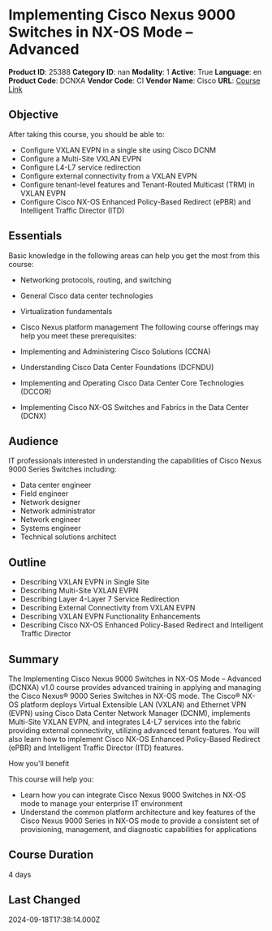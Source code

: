 # Implementing Cisco Nexus 9000 Switches in NX-OS Mode – Advanced

**Product ID**: 25388
**Category ID**: nan
**Modality**: 1
**Active**: True
**Language**: en
**Product Code**: DCNXA
**Vendor Code**: CI
**Vendor Name**: Cisco
**URL**: [Course Link](https://www.fastlaneus.com/course/cisco-dcnxa)

## Objective
After taking this course, you should be able to:



- Configure VXLAN EVPN in a single site using Cisco DCNM
- Configure a Multi-Site VXLAN EVPN
- Configure L4-L7 service redirection
- Configure external connectivity from a VXLAN EVPN
- Configure tenant-level features and Tenant-Routed Multicast (TRM) in VXLAN EVPN
- Configure Cisco NX-OS Enhanced Policy-Based Redirect (ePBR) and Intelligent Traffic Director (ITD)

## Essentials
Basic knowledge in the following areas can help you get the most from this course:



- Networking protocols, routing, and switching
- General Cisco data center technologies
- Virtualization fundamentals
- Cisco Nexus platform management
The following course offerings may help you meet these prerequisites:



- Implementing and Administering Cisco Solutions (CCNA)
- Understanding Cisco Data Center Foundations (DCFNDU)
- Implementing and Operating Cisco Data Center Core Technologies (DCCOR)
- Implementing Cisco NX-OS Switches and Fabrics in the Data Center (DCNX)

## Audience
IT professionals interested in understanding the capabilities of Cisco Nexus 9000 Series Switches including:



- Data center engineer
- Field engineer
- Network designer
- Network administrator
- Network engineer
- Systems engineer
- Technical solutions architect

## Outline
- Describing VXLAN EVPN in Single Site
- Describing Multi-Site VXLAN EVPN
- Describing Layer 4-Layer 7 Service Redirection
- Describing External Connectivity from VXLAN EVPN
- Describing VXLAN EVPN Functionality Enhancements
- Describing Cisco NX-OS Enhanced Policy-Based Redirect and Intelligent Traffic Director

## Summary
The Implementing Cisco Nexus 9000 Switches in NX-OS Mode – Advanced (DCNXA) v1.0 course provides advanced training in applying and managing the Cisco Nexus® 9000 Series Switches in NX-OS mode. The Cisco® NX-OS platform deploys Virtual Extensible LAN (VXLAN) and Ethernet VPN (EVPN) using Cisco Data Center Network Manager (DCNM), implements Multi-Site VXLAN EVPN, and integrates L4-L7 services into the fabric providing external connectivity, utilizing advanced tenant features. You will also learn how to implement Cisco NX-OS Enhanced Policy-Based Redirect (ePBR) and Intelligent Traffic Director (ITD) features. 

How you'll benefit


This course will help you:



- Learn how you can integrate Cisco Nexus 9000 Switches in NX-OS mode to manage your enterprise IT environment
- Understand the common platform architecture and key features of the Cisco Nexus 9000 Series in NX-OS mode to provide a consistent set of provisioning, management, and diagnostic capabilities for applications

## Course Duration
4 days

## Last Changed
2024-09-18T17:38:14.000Z
